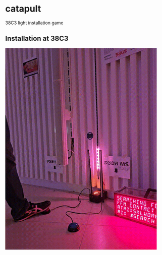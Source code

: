 # catapult
38C3 light installation game

## Installation at 38C3
![gif of the installation at 38c3](img/38c3-installation.gif)

